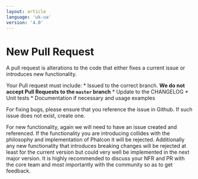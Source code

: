 ```yaml
---
layout: article
language: 'uk-ua'
version: '4.0'
---
```


# New Pull Request

A pull request is alterations to the code that either fixes a current issue or introduces new functionality.

Your Pull request must include: * Issued to the correct branch. **We do not accept Pull Requests to the `master` branch** * Update to the CHANGELOG * Unit tests * Documentation if necessary and usage examples

For fixing bugs, please ensure that you reference the issue in Github. If such issue does not exist, create one.

For new functionality, again we will need to have an issue created and referenced. If the functionality you are introducing collides with the philosophy and implementation of Phalcon it will be rejected. Additionally any new functionality that introduces breaking changes will be rejected at least for the current version but could very well be implemented in the next major version. It is highly recommended to discuss your NFR and PR with the core team and most importantly with the community so as to get feedback.